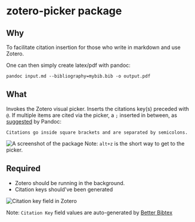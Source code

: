 # zotero-picker package

## Why

To facilitate citation insertion for those who write in markdown and use Zotero.

One can then simply create latex/pdf with pandoc:

    pandoc input.md --bibliography=mybib.bib -o output.pdf

## What

Invokes the Zotero visual picker.
Inserts the citations key(s) preceded with `@`.
If multiple items are cited via the picker, a `;` inserted in between,
as [suggested](http://pandoc.org/demo/example19/Extension-citations.html) by Pandoc:

    Citations go inside square brackets and are separated by semicolons.

![A screenshot of the package](https://raw.githubusercontent.com/oztalha/zotero-picker/master/zotero-picker.gif)
Note: `alt+z` is the short way to get to the picker.

## Required

- Zotero should be running in the background.
- Citation keys should've been generated

![Citation key field in Zotero](https://raw.githubusercontent.com/oztalha/zotero-picker/master/citation_key.png)

Note: `Citation Key` field values are auto-generated by [Better Bibtex](https://github.com/retorquere/zotero-better-bibtex)
